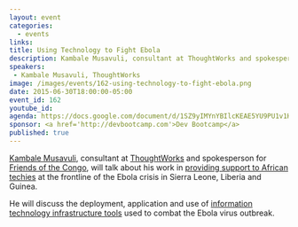 ```yaml
---
layout: event
categories: 
  - events
links:
title: Using Technology to Fight Ebola
description: Kambale Musavuli, consultant at ThoughtWorks and spokesperson for Friends of the Congo, will talk about his work in providing support to African techies at the frontline of the Ebola crisis in Sierra Leone, Liberia and Guinea. 
speakers:
 - Kambale Musavuli, ThoughtWorks
image: /images/events/162-using-technology-to-fight-ebola.png
date: 2015-06-30T18:00:00-05:00
event_id: 162
youtube_id: 
agenda: https://docs.google.com/document/d/1SZ9yIMYnYBIlcKEAE5YU9PU1v1HfsVGlDEh5oPt-w1Y/edit#heading=h.osuljtwhb7kn
sponsor: <a href='http://devbootcamp.com'>Dev Bootcamp</a>
published: true
---
```


[Kambale Musavuli](https://www.linkedin.com/in/kambale), consultant at [ThoughtWorks](http://www.thoughtworks.com/) and spokesperson for [Friends of the Congo](http://www.friendsofthecongo.org/), will talk about his work in [providing support to African techies](http://www.huffingtonpost.com/david-walton/how-technology-is-turning_b_7012926.html) at the frontline of the Ebola crisis in Sierra Leone, Liberia and Guinea. 

He will discuss the deployment, application and use of [information technology infrastructure tools](http://www.techresponsestocrisis.com/) used to combat the Ebola virus outbreak.